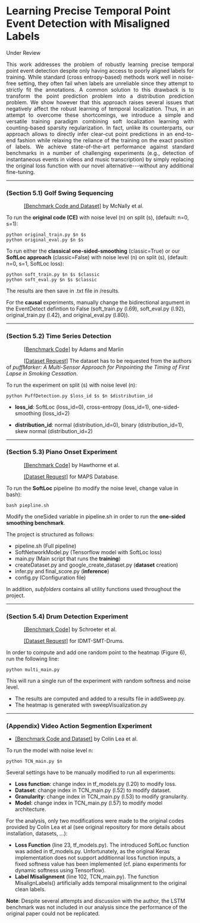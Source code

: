 # Learning Precise Temporal Point Event Detection with Misaligned Labels
Under Review

<div style="text-align: justify">
This work addresses the problem of robustly learning precise temporal point event detection despite only having access to poorly aligned labels for training. While standard (cross entropy-based) methods work well in noise-free setting, they often fail when labels are unreliable since they attempt to strictly fit the annotations. A common solution to this drawback is to transform the point prediction problem into a distribution prediction problem. We show however that this approach raises several issues that negatively affect the robust learning of temporal localization. Thus, in an attempt to overcome these shortcomings, we introduce a simple and versatile training paradigm combining soft localization learning with counting-based sparsity regularization. In fact, unlike its counterparts, our approach allows to directly infer clear-cut point predictions in an end-to-end fashion while relaxing the reliance of the training on the exact position of labels. We achieve state-of-the-art performance against standard benchmarks in a number of challenging experiments (e.g., detection of instantaneous events in videos and music transcription) by simply replacing the original loss function with our novel alternative---without any additional fine-tuning.
</div>

---
### (Section 5.1) Golf Swing Sequencing
&nbsp;&nbsp;&nbsp;&nbsp;&nbsp;&nbsp;&nbsp;&nbsp;&nbsp;&nbsp;&nbsp;&nbsp;[[Benchmark Code and Dataset]](https://github.com/wmcnally/golfdb) by McNally et al.

To run the **original code (CE)** with noise level (n) on split (s), (default: n=0, s=1):
```
python original_train.py $n $s
python original_eval.py $n $s
```

To run either the **classical one-sided-smoothing** (classic=True) or our **SoftLoc approach** (classic=False) with noise level (n) on split (s), (default: n=0, s=1, SoftLoc loss):
```
python soft_train.py $n $s $classic
python soft_eval.py $n $s $classic
```

The results are then save in .txt file in /results.

For the **causal** experiments, manually change the bidirectional argument in the EventDetect defintion to False (soft_train.py (l.69), soft_eval.py (l.92), original_train.py (l.42), and original_eval.py (l.80)).  

---
### (Section 5.2) Time Series Detection
&nbsp;&nbsp;&nbsp;&nbsp;&nbsp;&nbsp;&nbsp;&nbsp;&nbsp;&nbsp;&nbsp;&nbsp;[[Benchmark Code]](https://github.com/mlds-lab/weakly_supervised_timeseries_detection) by Adams and Marlin

&nbsp;&nbsp;&nbsp;&nbsp;&nbsp;&nbsp;&nbsp;&nbsp;&nbsp;&nbsp;&nbsp;&nbsp;[[Dataset Request]](https://www.ncbi.nlm.nih.gov/pmc/articles/PMC4631252/) The dataset has to be requested from the authors of _puffMarker: A Multi-Sensor Approach for Pinpointing the Timing of First Lapse in Smoking Cessation_.

To run the experiment on split (s) with noise level (n):
```
python PuffDetection.py $loss_id $s $n $distribution_id
```
- **loss_id**: SoftLoc (loss_id=0), cross-entropy (loss_id=1), one-sided-smoothing (loss_id=2)

- **distribution_id**: normal (distribution_id=0), binary (distribution_id=1), skew normal (distribution_id=2)

---
### (Section 5.3) Piano Onset Experiment
&nbsp;&nbsp;&nbsp;&nbsp;&nbsp;&nbsp;&nbsp;&nbsp;&nbsp;&nbsp;&nbsp;&nbsp;[[Benchmark Code]](https://github.com/tensorflow/magenta/tree/9885adef56d134763a89de5584f7aa18ca7d53b6) by Hawthorne et al.

&nbsp;&nbsp;&nbsp;&nbsp;&nbsp;&nbsp;&nbsp;&nbsp;&nbsp;&nbsp;&nbsp;&nbsp;[[Dataset Request]](http://www.tsi.telecom-paristech.fr/aao/en/2010/07/08/maps-database-a-piano-database-for-multipitch-estimation-and-automatic-transcription-of-music/) for MAPS Database.

To run the **SoftLoc** pipeline (to modify the noise level, change value in bash):
```
bash piepline.sh
```
Modify the oneSided variable in pipeline.sh in order to run the **one-sided smoothing benchmark**.

The project is structured as follows:

- pipeline.sh (Full pipeline)
- SoftNetworkModel.py (Tensorflow model with SoftLoc loss)
- main.py (Main script that runs the **training**)
- createDataset.py and google_create_dataset.py (**dataset** creation)
- infer.py and final_score.py (**inference**)
- config.py (Configuration file)

In addition, *subfolders* contains all utility functions used throughout the project.

---
### (Section 5.4) Drum Detection Experiment
&nbsp;&nbsp;&nbsp;&nbsp;&nbsp;&nbsp;&nbsp;&nbsp;&nbsp;&nbsp;&nbsp;&nbsp;[[Benchmark Code]](https://github.com/SchroeterJulien/ICML-2019-Weakly-Supervised-Temporal-Localization-via-Occurrence-Count-Learning) by Schroeter et al.

&nbsp;&nbsp;&nbsp;&nbsp;&nbsp;&nbsp;&nbsp;&nbsp;&nbsp;&nbsp;&nbsp;&nbsp;[[Dataset Request]](https://www.idmt.fraunhofer.de/en/business_units/m2d/smt/drums.html) for IDMT-SMT-Drums.

In order to compute and add one random point to the heatmap (Figure 6), run the following line:
```
python multi_main.py
```
This will run a single run of the experiment with random softness and noise level.
- The results are computed and added to a results file in addSweep.py.
- The heatmap is generated with sweepVisualization.py




---
### (Appendix) Video Action Segmention Experiment
- [[Benchmark Code and Dataset]](https://github.com/colincsl/TemporalConvolutionalNetworks) by Colin Lea et al.

To run the model with noise level n:
```
python TCN_main.py $n
```
Several settings have to be manually modified to run all experiments:
- **Loss function**: change index in tf_models.py (l.20) to modify loss.
- **Dataset**: change index in TCN_main.py (l.52) to modify dataset.
- **Granularity**: change index in TCN_main.py (l.53) to modify granularity.
- **Model**: change index in TCN_main.py (l.57) to modify model architecture.


For the analysis, only two modifications were made to the original codes provided by Colin Lea et al (see original repository for more details about installation, datasets, ...):

- **Loss Function** (line 23, tf_models.py). The introduced SoftLoc function was added in tf_models.py. Unfortunately, as the original Keras implementation does not support additionnal loss function inputs, a fixed softness value has been implemented (cf. piano experiments for dynamic softness using Tensorflow).
- **Label Misalignment** (line 102, TCN_main.py). The function MisalignLabels() artificially adds temporal misalignment to the original clean labels.

**Note**: Despite several attempts and discussion with the author, the LSTM benchmark was not included in our analysis since the performance of the original paper could not be replicated.
